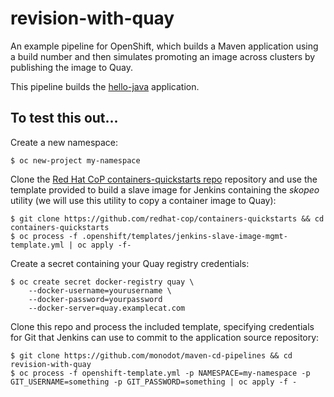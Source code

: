 # revision-with-quay

An example pipeline for OpenShift, which builds a Maven application using a build number and then simulates promoting an image across clusters by publishing the image to Quay.

This pipeline builds the [hello-java][hellojava] application.

## To test this out...

Create a new namespace:

    $ oc new-project my-namespace

Clone the [Red Hat CoP containers-quickstarts repo][contquick] repository and use the template provided to build a slave image for Jenkins containing the _skopeo_ utility (we will use this utility to copy a container image to Quay):

    $ git clone https://github.com/redhat-cop/containers-quickstarts && cd containers-quickstarts
    $ oc process -f .openshift/templates/jenkins-slave-image-mgmt-template.yml | oc apply -f-

Create a secret containing your Quay registry credentials:

    $ oc create secret docker-registry quay \
        --docker-username=yourusername \
        --docker-password=yourpassword
        --docker-server=quay.examplecat.com

Clone this repo and process the included template, specifying credentials for Git that Jenkins can use to commit to the application source repository:

    $ git clone https://github.com/monodot/maven-cd-pipelines && cd revision-with-quay
    $ oc process -f openshift-template.yml -p NAMESPACE=my-namespace -p GIT_USERNAME=something -p GIT_PASSWORD=something | oc apply -f -

[hellojava]: https://github.com/monodot/hello-java
[contquick]: https://github.com/redhat-cop/containers-quickstarts
